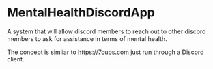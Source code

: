 # MentalHealthDiscordApp
A system that will allow discord members to reach out to other discord members to ask for assistance in terms of mental health.

The concept is simliar to https://7cups.com just run through a Discord client. 
